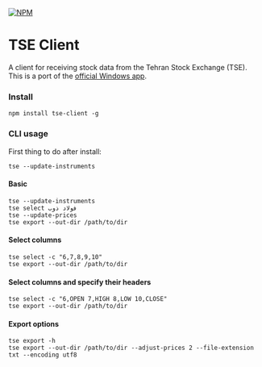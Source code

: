 [![NPM](https://nodei.co/npm/tse-client.png)](https://nodei.co/npm/tse-client/)  
# TSE Client
A client for receiving stock data from the Tehran Stock Exchange (TSE).  
This is a port of the [official Windows app](http://cdn.tsetmc.com/Site.aspx?ParTree=111A11).

### Install
```shell
npm install tse-client -g
```

### CLI usage
First thing to do after install:
```shell
tse --update-instruments
```

#### Basic
```shell
tse --update-instruments
tse select فولاد ذوب
tse --update-prices
tse export --out-dir /path/to/dir
```

#### Select columns
```shell
tse select -c "6,7,8,9,10"
tse export --out-dir /path/to/dir
```

#### Select columns and specify their headers
```shell
tse select -c "6,OPEN 7,HIGH 8,LOW 10,CLOSE"
tse export --out-dir /path/to/dir
```

#### Export options
```shell
tse export -h
tse export --out-dir /path/to/dir --adjust-prices 2 --file-extension txt --encoding utf8
```